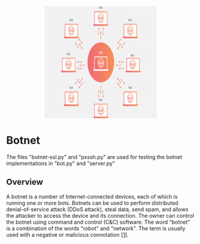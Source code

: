 <div align="center">
  <img src="botnet.png" height="300" width="300">
  <br>
</div>

# Botnet

The files "botnet-ssl.py" and "pxssh.py" are used for testing the botnet implementations in "bot.py" and "server.py"

Overview
---------
A botnet is a number of Internet-connected devices, each of which is running one or more bots. Botnets can be used to perform distributed denial-of-service attack (DDoS attack), steal data, send spam, and allows the attacker to access the device and its connection. The owner can control the botnet using command and control (C&C) software. The word "botnet" is a combination of the words "robot" and "network". The term is usually used with a negative or malicious connotation <a href="https://en.wikipedia.org/wiki/Botnet">[1]</a>.
